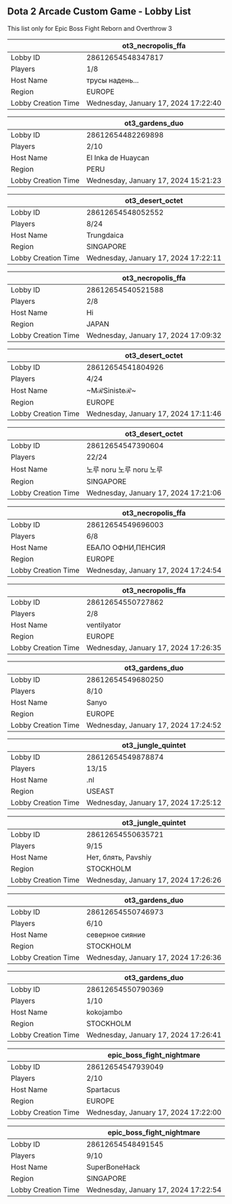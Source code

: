 ## Dota 2 Arcade Custom Game - Lobby List

This list only for Epic Boss Fight Reborn and Overthrow 3

|  | ot3_necropolis_ffa |
| ------ | ------ |
| Lobby ID | 28612654548347817 |
| Players | 1/8 |
| Host Name | трусы надень... |
| Region | EUROPE |
| Lobby Creation Time | Wednesday, January 17, 2024 17:22:40 |


|  | ot3_gardens_duo |
| ------ | ------ |
| Lobby ID | 28612654482269898 |
| Players | 2/10 |
| Host Name | El Inka de Huaycan |
| Region | PERU |
| Lobby Creation Time | Wednesday, January 17, 2024 15:21:23 |


|  | ot3_desert_octet |
| ------ | ------ |
| Lobby ID | 28612654548052552 |
| Players | 8/24 |
| Host Name | Trungdaica |
| Region | SINGAPORE |
| Lobby Creation Time | Wednesday, January 17, 2024 17:22:11 |


|  | ot3_necropolis_ffa |
| ------ | ------ |
| Lobby ID | 28612654540521588 |
| Players | 2/8 |
| Host Name | Hi |
| Region | JAPAN |
| Lobby Creation Time | Wednesday, January 17, 2024 17:09:32 |


|  | ot3_desert_octet |
| ------ | ------ |
| Lobby ID | 28612654541804926 |
| Players | 4/24 |
| Host Name | ~МℛSinisteℛ~ |
| Region | EUROPE |
| Lobby Creation Time | Wednesday, January 17, 2024 17:11:46 |


|  | ot3_desert_octet |
| ------ | ------ |
| Lobby ID | 28612654547390604 |
| Players | 22/24 |
| Host Name | 노루 noru 노루 noru 노루 |
| Region | SINGAPORE |
| Lobby Creation Time | Wednesday, January 17, 2024 17:21:06 |


|  | ot3_necropolis_ffa |
| ------ | ------ |
| Lobby ID | 28612654549696003 |
| Players | 6/8 |
| Host Name | ЕБАЛО ОФНИ,ПЕНСИЯ |
| Region | EUROPE |
| Lobby Creation Time | Wednesday, January 17, 2024 17:24:54 |


|  | ot3_necropolis_ffa |
| ------ | ------ |
| Lobby ID | 28612654550727862 |
| Players | 2/8 |
| Host Name | ventilyator |
| Region | EUROPE |
| Lobby Creation Time | Wednesday, January 17, 2024 17:26:35 |


|  | ot3_gardens_duo |
| ------ | ------ |
| Lobby ID | 28612654549680250 |
| Players | 8/10 |
| Host Name | Sanyo |
| Region | EUROPE |
| Lobby Creation Time | Wednesday, January 17, 2024 17:24:52 |


|  | ot3_jungle_quintet |
| ------ | ------ |
| Lobby ID | 28612654549878874 |
| Players | 13/15 |
| Host Name | .nl |
| Region | USEAST |
| Lobby Creation Time | Wednesday, January 17, 2024 17:25:12 |


|  | ot3_jungle_quintet |
| ------ | ------ |
| Lobby ID | 28612654550635721 |
| Players | 9/15 |
| Host Name | Нет, блять, Pavshiy |
| Region | STOCKHOLM |
| Lobby Creation Time | Wednesday, January 17, 2024 17:26:26 |


|  | ot3_gardens_duo |
| ------ | ------ |
| Lobby ID | 28612654550746973 |
| Players | 6/10 |
| Host Name | северное сияние |
| Region | STOCKHOLM |
| Lobby Creation Time | Wednesday, January 17, 2024 17:26:36 |


|  | ot3_gardens_duo |
| ------ | ------ |
| Lobby ID | 28612654550790369 |
| Players | 1/10 |
| Host Name | kokojambo |
| Region | STOCKHOLM |
| Lobby Creation Time | Wednesday, January 17, 2024 17:26:41 |


|  | epic_boss_fight_nightmare |
| ------ | ------ |
| Lobby ID | 28612654547939049 |
| Players | 2/10 |
| Host Name | Spartacus |
| Region | EUROPE |
| Lobby Creation Time | Wednesday, January 17, 2024 17:22:00 |


|  | epic_boss_fight_nightmare |
| ------ | ------ |
| Lobby ID | 28612654548491545 |
| Players | 9/10 |
| Host Name | SuperBoneHack |
| Region | SINGAPORE |
| Lobby Creation Time | Wednesday, January 17, 2024 17:22:54 |


